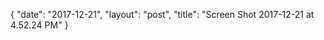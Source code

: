 {
   "date": "2017-12-21",
   "layout": "post",
   "title": "Screen Shot 2017-12-21 at 4.52.24 PM"
}

